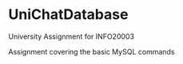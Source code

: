 # UniChatDatabase
University Assignment for INFO20003

Assignment covering the basic MySQL commands  
